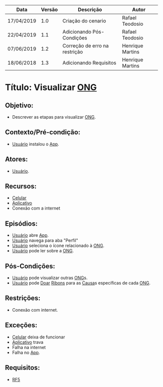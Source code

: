 | Data       | Versão | Descrição          | Autor           |
| ---------- | ------ | ------------------ | --------------- |
| 17/04/2019 | 1.0    | Criação do cenario | Rafael Teodosio |
| 22/04/2019 | 1.1    | Adicionando Pós-Condições | Rafael Teodosio |
| 07/06/2019 | 1.2 | Correção de erro na restrição | Henrique Martins |
| 18/06/2018 | 1.3    | Adicionando Requisitos | Henrique Martins |

# Título: Visualizar [ONG](https://github.com/requisitos-2019-1/Ribon/blob/master/Modelagem%20de%20Requisitos/Lexicos/LX019_Ong.md)

## Objetivo:

- Descrever as etapas para visualizar [ONG](https://github.com/requisitos-2019-1/Ribon/blob/master/Modelagem%20de%20Requisitos/Lexicos/LX019_Ong.md).

## Contexto/Pré-condição:

- [Usuário](https://github.com/requisitos-2019-1/Ribon/blob/master/Modelagem%20de%20Requisitos/Lexicos/LX031_Usuário.md) instalou o [App](https://github.com/requisitos-2019-1/Ribon/blob/master/Modelagem%20de%20Requisitos/Lexicos/LX002_Aplicativo.md).

## Atores:

- [Usuário](https://github.com/requisitos-2019-1/Ribon/blob/master/Modelagem%20de%20Requisitos/Lexicos/LX031_Usuário.md).

## Recursos:

- [Celular](https://github.com/requisitos-2019-1/Ribon/blob/master/Modelagem%20de%20Requisitos/Lexicos/LX029_Smartphone.md)
- [Aplicativo](https://github.com/requisitos-2019-1/Ribon/blob/master/Modelagem%20de%20Requisitos/Lexicos/LX002_Aplicativo.md)
- Conexão com a internet

## Episódios:

- [Usuário](https://github.com/requisitos-2019-1/Ribon/blob/master/Modelagem%20de%20Requisitos/Lexicos/LX031_Usuário.md) abre [App](https://github.com/requisitos-2019-1/Ribon/blob/master/Modelagem%20de%20Requisitos/Lexicos/LX002_Aplicativo.md).
- [Usuário](https://github.com/requisitos-2019-1/Ribon/blob/master/Modelagem%20de%20Requisitos/Lexicos/LX031_Usuário.md) navega para aba "Perfil"
- [Usuário](https://github.com/requisitos-2019-1/Ribon/blob/master/Modelagem%20de%20Requisitos/Lexicos/LX031_Usuário.md) seleciona o ícone relacionado à [ONG](https://github.com/requisitos-2019-1/Ribon/blob/master/Modelagem%20de%20Requisitos/Lexicos/LX019_Ong.md).
- [Usuário](https://github.com/requisitos-2019-1/Ribon/blob/master/Modelagem%20de%20Requisitos/Lexicos/LX031_Usuário.md) pode ler sobre a [ONG](https://github.com/requisitos-2019-1/Ribon/blob/master/Modelagem%20de%20Requisitos/Lexicos/LX019_Ong.md).

## Pós-Condições:

- [Usuário](https://github.com/requisitos-2019-1/Ribon/blob/master/Modelagem%20de%20Requisitos/Lexicos/LX031_Usuário.md) pode visualizar outras [ONG](https://github.com/requisitos-2019-1/Ribon/blob/master/Modelagem%20de%20Requisitos/Lexicos/LX019_Ong.md)s.
- [Usuário](https://github.com/requisitos-2019-1/Ribon/blob/master/Modelagem%20de%20Requisitos/Lexicos/LX031_Usuário.md) pode [Doar](https://github.com/requisitos-2019-1/Ribon/blob/master/Modelagem%20de%20Requisitos/Lexicos/LX010_Doar.md) [Ribons](https://github.com/requisitos-2019-1/Ribon/blob/master/Modelagem%20de%20Requisitos/Lexicos/LX026_Ribon.md) para as [Causa](https://github.com/requisitos-2019-1/Ribon/blob/master/Modelagem%20de%20Requisitos/Lexicos/LX005_Causa.md)s específicas de cada [ONG](https://github.com/requisitos-2019-1/Ribon/blob/master/Modelagem%20de%20Requisitos/Lexicos/LX019_Ong.md).

## Restrições:

- Conexão com internet.

## Exceções:

- [Celular](https://github.com/requisitos-2019-1/Ribon/blob/master/Modelagem%20de%20Requisitos/Lexicos/LX029_Smartphone.md) deixa de funcionar
- [Aplicativo](https://github.com/requisitos-2019-1/Ribon/blob/master/Modelagem%20de%20Requisitos/Lexicos/LX002_Aplicativo.md) trava
- Falha na internet
- Falha no [App](https://github.com/requisitos-2019-1/Ribon/blob/master/Modelagem%20de%20Requisitos/Lexicos/LX002_Aplicativo.md).

## Requisitos: 

- [RF5](https://github.com/requisitos-2019-1/Ribon/blob/master/Requisitos/Requisitos_Funcionais.md#RF5)